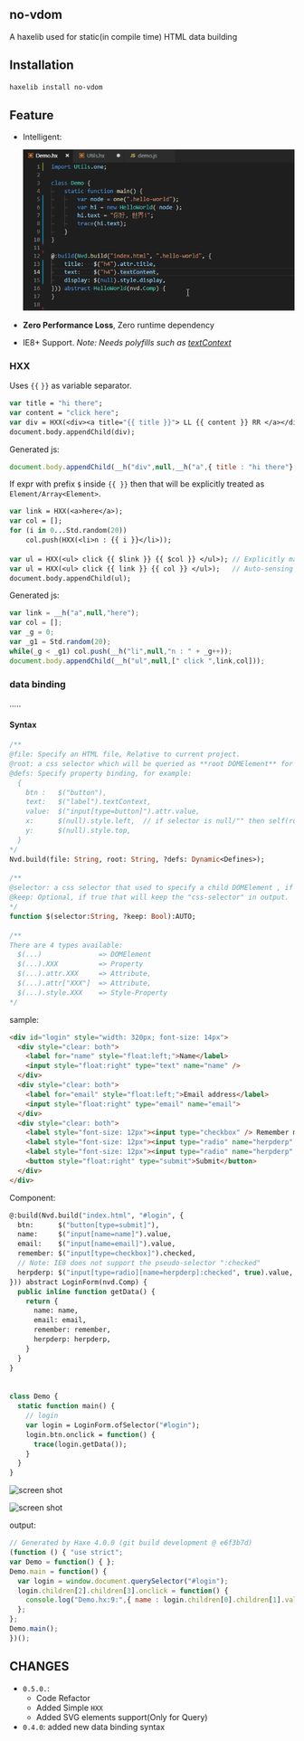 no-vdom
--------

A haxelib used for static(in compile time) HTML data building

## Installation

```bash
haxelib install no-vdom
```

## Feature

* Intelligent:

  ![screen shot](demo/demo-3.gif)

* **Zero Performance Loss**, Zero runtime dependency

* IE8+ Support. *Note: Needs polyfills such as [textContext](http://eligrey.com/blog/post/textcontent-in-ie8)*

### HXX

Uses `{{` `}}` as variable separator.

```haxe
var title = "hi there";
var content = "click here";
var div = HXX(<div><a title="{{ title }}"> LL {{ content }} RR </a></div>);
document.body.appendChild(div);
```

Generated js:

```js
document.body.appendChild(__h("div",null,__h("a",{ title : "hi there"}," LL " + "click here" + " RR ")));
```

If expr with prefix `$` inside `{{ }}` then that will be explicitly treated as `Element/Array<Element>`.

```haxe
var link = HXX(<a>here</a>);
var col = [];
for (i in 0...Std.random(20))
	col.push(HXX(<li>n : {{ i }}</li>));

var ul = HXX(<ul> click {{ $link }} {{ $col }} </ul>); // Explicitly mark variable as "Element"
var ul = HXX(<ul> click {{ link }} {{ col }} </ul>);   // Auto-sensing type, powered by haxe macro
document.body.appendChild(ul);
```

Generated js:

```js
var link = __h("a",null,"here");
var col = [];
var _g = 0;
var _g1 = Std.random(20);
while(_g < _g1) col.push(__h("li",null,"n : " + _g++));
document.body.appendChild(__h("ul",null,[" click ",link,col]));
```

### data binding

.....

#### Syntax

```haxe
/**
@file: Specify an HTML file, Relative to current project.
@root: a css selector which will be queried as **root DOMElement** for the Component.
@defs: Specify property binding, for example:
  {
    btn :   $("button"),
    text:   $("label").textContext,
    value:  $("input[type=button]").attr.value,
    x:      $(null).style.left,  // if selector is null/"" then self(root DOMElement).
    y:      $(null).style.top,
  }
*/
Nvd.build(file: String, root: String, ?defs: Dynamic<Defines>);

/**
@selector: a css selector that used to specify a child DOMElement , if null it's represented as root DOMElement.
@keep: Optional, if true that will keep the "css-selector" in output.
*/
function $(selector:String, ?keep: Bool):AUTO;

/**
There are 4 types available:
  $(...)              => DOMElement
  $(...).XXX          => Property
  $(...).attr.XXX     => Attribute,
  $(...).attr["XXX"]  => Attribute,
  $(...).style.XXX    => Style-Property
*/
```

sample:

```html
<div id="login" style="width: 320px; font-size: 14px">
  <div style="clear: both">
    <label for="name" style="float:left;">Name</label>
    <input style="float:right" type="text" name="name" />
  </div>
  <div style="clear: both">
    <label for="email" style="float:left;">Email address</label>
    <input style="float:right" type="email" name="email">
  </div>
  <div style="clear: both">
    <label style="font-size: 12px"><input type="checkbox" /> Remember me </label>
    <label style="font-size: 12px"><input type="radio" name="herpderp" value="herp" checked="checked" /> Herp </label>
    <label style="font-size: 12px"><input type="radio" name="herpderp" value="derp" /> Derp </label>
    <button style="float:right" type="submit">Submit</button>
  </div>
</div>
```

Component:

```hx
@:build(Nvd.build("index.html", "#login", {
  btn:      $("button[type=submit]"),
  name:     $("input[name=name]").value,
  email:    $("input[name=email]").value,
  remember: $("input[type=checkbox]").checked,
  // Note: IE8 does not support the pseudo-selector ":checked"
  herpderp: $("input[type=radio][name=herpderp]:checked", true).value,
})) abstract LoginForm(nvd.Comp) {
  public inline function getData() {
    return {
      name: name,
      email: email,
      remember: remember,
      herpderp: herpderp,
    }
  }
}


class Demo {
  static function main() {
    // login
    var login = LoginForm.ofSelector("#login");
    login.btn.onclick = function() {
      trace(login.getData());
    }
  }
}
```

![screen shot](demo/demo.gif)

![screen shot](demo/demo-2.gif)

output:

```js
// Generated by Haxe 4.0.0 (git build development @ e6f3b7d)
(function () { "use strict";
var Demo = function() { };
Demo.main = function() {
  var login = window.document.querySelector("#login");
  login.children[2].children[3].onclick = function() {
    console.log("Demo.hx:9:",{ name : login.children[0].children[1].value, email : login.children[1].children[1].value, remember : login.children[2].children[0].children[0].checked, herpderp : login.querySelector("input[type=radio][name=herpderp]:checked").value});
  };
};
Demo.main();
})();
```

## CHANGES

* `0.5.0.`:
  - Code Refactor
  - Added Simple `HXX`
  - Added SVG elements support(Only for Query)
* `0.4.0`: added new data binding syntax
